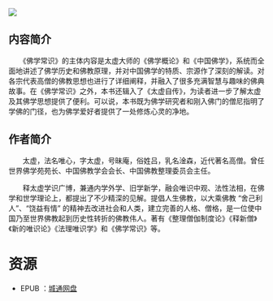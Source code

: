 ![](http://img3m7.ddimg.cn/60/14/23477217-1_u_1.jpg)

## 内容简介

　　《佛学常识》的主体内容是太虚大师的《佛学概论》和《中国佛学》，系统而全面地讲述了佛学历史和佛教原理，并对中国佛学的特质、宗源作了深刻的解读。对各宗代表高僧的佛教思想也进行了详细阐释，并融入了很多充满智慧与趣味的佛典故事。在《佛学常识》之外，本书还辑入了《太虚自传》，为读者进一步了解太虚及其佛学思想提供了便利。可以说，本书既为佛学研究者和刚入佛门的僧尼指明了学佛的门径，也为佛学爱好者提供了一处修炼心灵的净地。

## 作者简介

　　太虚，法名唯心，字太虚，号昧庵，俗姓吕，乳名淦森，近代著名高僧。曾任世界佛学苑苑长、中国佛教学会会长、中国佛教整理委员会主任。

　　释太虚学识广博，兼通内学外学、旧学新学，融会唯识中观、法性法相，在佛学和世学理论上，都提出了不少精深的见解。提倡人生佛教，以大乘佛教 “舍己利人”、“饶益有情” 的精神去改进社会和人类，建立完善的人格、僧格，是一位使中国乃至世界佛教起到历史性转折的佛教伟人。著有《整理僧伽制度论》《释新僧》《新的唯识论》《法理唯识学》和《佛学常识》等。

# 资源

* EPUB ：[城通网盘](https://u11215426.pipipan.com/fs/11215426-374302769)

